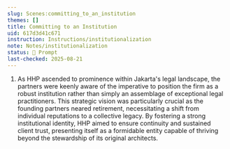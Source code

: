 ```yaml
---
slug: Scenes:committing_to_an_institution
themes: []
title: Committing to an Institution
uid: 617d3d41c671
instruction: Instructions/institutionalization
note: Notes/institutionalization
status: 💬 Prompt
last-checked: 2025-08-21
---
```

1. As HHP ascended to prominence within Jakarta's legal landscape, the partners were keenly aware of the imperative to position the firm as a robust institution rather than simply an assemblage of exceptional legal practitioners. This strategic vision was particularly crucial as the founding partners neared retirement, necessitating a shift from individual reputations to a collective legacy. By fostering a strong institutional identity, HHP aimed to ensure continuity and sustained client trust, presenting itself as a formidable entity capable of thriving beyond the stewardship of its original architects.

